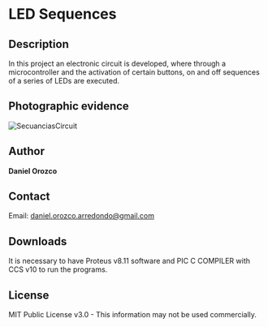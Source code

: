 # LED Sequences
## Description
In this project an electronic circuit is developed, where through a microcontroller and the activation of certain buttons, on and off sequences of a series of LEDs are executed.

## Photographic evidence
![SecuanciasCircuit](https://github.com/DanielOrozcoA/Secuencias-de-LEDs/assets/152805004/e61c6a8b-094a-4ccf-8f59-893d670fd82c)

## Author
**Daniel Orozco**

## Contact
Email: daniel.orozco.arredondo@gmail.com

## Downloads
It is necessary to have Proteus v8.11 software and PIC C COMPILER with CCS v10 to run the programs.

## License
MIT Public License v3.0 - This information may not be used commercially.
